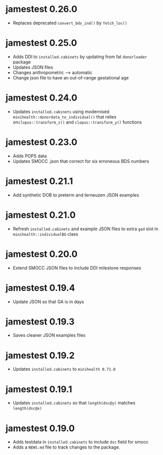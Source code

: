 # jamestest 0.26.0

* Replaces deprecated `convert_bds_ind()` by `fetch_loc()`

# jamestest 0.25.0

* Adds DDI to `installed.cabinets` by updating from fat `donorloader` package
* Updates JSON files
* Changes anthropometric --> automatic
* Change json file to have an out-of-range gestational age

# jamestest 0.24.0

* Updates `installed.cabinets` using modernised `minihealth::donordata_to_individual()` 
that relies on`clopus::transform_z()` and `clopus::transform_y()` functions 

# jamestest 0.23.0

* Adds POPS data
* Updates SMOCC .json that correct for six erroneous BDS numbers

# jamestest 0.21.1 

* Add synthetic DOB to preterm and terneuzen JSON examples

# jamestest 0.21.0

* Refresh `installed.cabinets` and example JSON files to extra `gad` slot in `minihealth::individualBG` class

# jamestest 0.20.0

* Extend SMOCC JSON files to include DDI milestone responses

# jamestest 0.19.4

* Update JSON so that GA is in days

# jamestest 0.19.3

* Saves cleaner JSON examples files

# jamestest 0.19.2

* Updates `installed.cabinets` to `minihealth 0.71.0`

# jamestest 0.19.1

* Updates `installed.cabinets` so that `length(dsc@y)` matches `length(dsc@x)` 

# jamestest 0.19.0

* Adds testdata in `installed.cabinets` to include `dsc` field for smocc
* Adds a `NEWS.md` file to track changes to the package.
